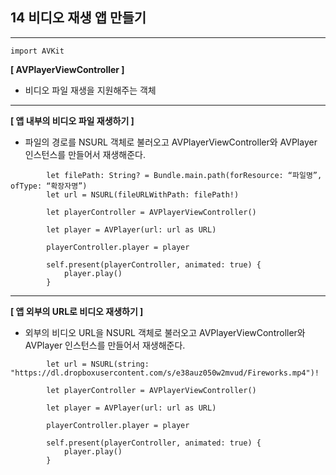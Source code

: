 ## 14 비디오 재생 앱 만들기
----
```
import AVKit
```

**[ AVPlayerViewController ]**
- 비디오 파일 재생을 지원해주는 객체
----

**[ 앱 내부의 비디오 파일 재생하기 ]**
- 파일의 경로를 NSURL 객체로 불러오고 AVPlayerViewController와 AVPlayer 인스턴스를 만들어서 재생해준다.
```
        let filePath: String? = Bundle.main.path(forResource: “파일명”, ofType: “확장자명”)
        let url = NSURL(fileURLWithPath: filePath!)

        let playerController = AVPlayerViewController()
        
        let player = AVPlayer(url: url as URL)
        
        playerController.player = player
        
        self.present(playerController, animated: true) {
            player.play()
        }
```
----
**[ 앱 외부의 URL로 비디오 재생하기 ]**
- 외부의 비디오 URL을 NSURL 객체로 불러오고 AVPlayerViewController와 AVPlayer 인스턴스를 만들어서 재생해준다.
```
        let url = NSURL(string: "https://dl.dropboxusercontent.com/s/e38auz050w2mvud/Fireworks.mp4")!

        let playerController = AVPlayerViewController()
        
        let player = AVPlayer(url: url as URL)
        
        playerController.player = player
        
        self.present(playerController, animated: true) {
            player.play()
        }
```
